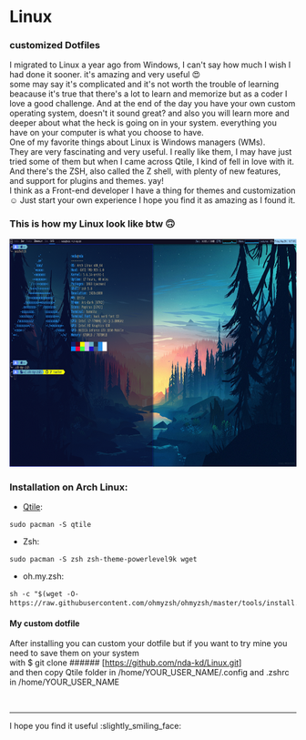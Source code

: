 # Linux
### customized Dotfiles

I migrated to Linux a year ago from Windows, I can't say how much I wish I had done it sooner. it's amazing and very useful :heart_eyes: <br/>
some may say it's complicated and it's not worth the trouble of learning beacause it's true that there's a lot to learn and memorize but as a coder I love a good challenge. And at the end of the day you have your own custom operating system, doesn't it sound great? and also you will learn more and deeper about what the heck is going on in your system. everything you have on your computer is what you choose to have.<br/>
One of my favorite things about Linux is Windows managers (WMs).<br/>
They are very fascinating and very useful. I really like them, I may have just tried some of them but when I came across Qtile, I kind of fell in love with it.<br/>
And there's the ZSH, also called the Z shell, with plenty of new features, and support for plugins and themes. yay!<br/>
I think as a Front-end developer I have a thing for themes and customization :relaxed: Just start your own experience I hope you find it as amazing as I found it.<br/>



  ### This is how my Linux look like btw :upside_down_face: 

<img src="qtile/Screenshot from 2020-05-29 18-57-05.png" width="800" height="400">


### Installation on Arch Linux:
* [Qtile](http://www.qtile.org/):
```
sudo pacman -S qtile
```

* Zsh:
```
sudo pacman -S zsh zsh-theme-powerlevel9k wget
```
* oh.my.zsh:
```
sh -c "$(wget -O- https://raw.githubusercontent.com/ohmyzsh/ohmyzsh/master/tools/install.sh)" 
```

#### My custom dotfile

After installing you can custom your dotfile but if you want to try mine you need to save them on your system <br/>
with $ git clone ###### [https://github.com/nda-kd/Linux.git]   <br/>
and then copy Qtile folder in /home/YOUR_USER_NAME/.config and .zshrc in /home/YOUR_USER_NAME

<br/>
<hr />
I hope you find it useful :slightly_smiling_face:
